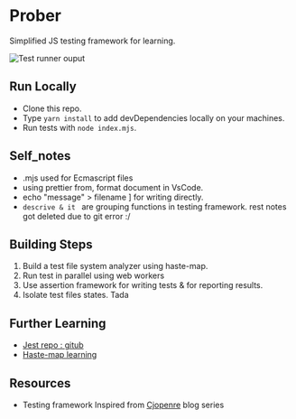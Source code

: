 # Prober
Simplified JS testing framework for learning.

![Test runner ouput](https://i.ibb.co/GTmhcRj/test-file.png)

## Run Locally
- Clone this repo.
- Type ```yarn install``` to add devDependencies locally on your machines.
- Run tests with ```node index.mjs```. 

## Self_notes
- .mjs used for Ecmascript files
- using prettier from, format document in VsCode.
- echo "message" > filename  ] for writing directly.
- ```descrive & it ``` are grouping functions in testing framework.
 rest notes got deleted due to git error :/

## Building Steps
1. Build a test file system analyzer using haste-map.
2. Run test in parallel using web workers
3. Use assertion framework for writing tests & for reporting results.
4. Isolate test files states. Tada

## Further Learning
- [Jest repo : gitub](https://github.com/facebook/jest)
- [Haste-map learning](https://github.com/facebook/jest/blob/04b75978178ccb31bccb9f9b2f8a0db2fecc271e/packages/jest-haste-map/src/index.ts#L136)

## Resources
- Testing framework Inspired from [Cjopenre](https://cpojer.net/posts/building-a-javascript-testing-framework) blog series
